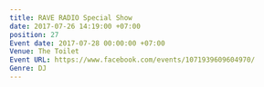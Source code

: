 ```yaml
---
title: RAVE RADIO Special Show
date: 2017-07-26 14:19:00 +07:00
position: 27
Event date: 2017-07-28 00:00:00 +07:00
Venue: The Toilet
Event URL: https://www.facebook.com/events/1071939609604970/
Genre: DJ
---
```



